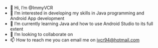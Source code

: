 - 👋 Hi, I’m @ImmyVCR
- 👀 I’m interested in developing my skills in Java programming and Android App development
- 🌱 I’m currently learning Java and how to use Android Studio to its full extent
- 💞️ I’m looking to collaborate on 
- 📫 How to reach me you can email me on ivcr94@hotmail.com

<!---
ImmyVCR/ImmyVCR is a ✨ special ✨ repository because its `README.md` (this file) appears on your GitHub profile.
You can click the Preview link to take a look at your changes.
--->

